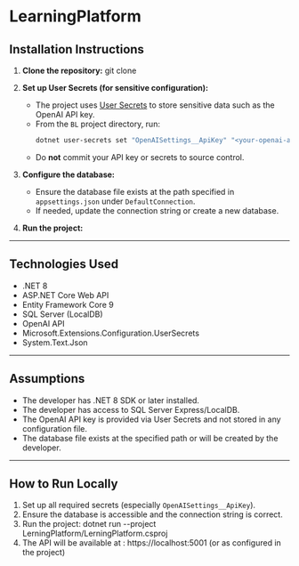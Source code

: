 # LearningPlatform

## Installation Instructions

1. **Clone the repository:** git clone <repository-url>

3. **Set up User Secrets (for sensitive configuration):**
   - The project uses [User Secrets](https://learn.microsoft.com/en-us/aspnet/core/security/app-secrets) to store sensitive data such as the OpenAI API key.
   - From the `BL` project directory, run:
     ```sh
     dotnet user-secrets set "OpenAISettings__ApiKey" "<your-openai-api-key>" --project "BL/BL.csproj"
     ```
   - Do **not** commit your API key or secrets to source control.

4. **Configure the database:**
   - Ensure the database file exists at the path specified in `appsettings.json` under `DefaultConnection`.
   - If needed, update the connection string or create a new database.

5. **Run the project:**

---

## Technologies Used

- .NET 8
- ASP.NET Core Web API
- Entity Framework Core 9
- SQL Server (LocalDB)
- OpenAI API
- Microsoft.Extensions.Configuration.UserSecrets
- System.Text.Json

---

## Assumptions

- The developer has .NET 8 SDK or later installed.
- The developer has access to SQL Server Express/LocalDB.
- The OpenAI API key is provided via User Secrets and not stored in any configuration file.
- The database file exists at the specified path or will be created by the developer.

---

## How to Run Locally

1. Set up all required secrets (especially `OpenAISettings__ApiKey`).
2. Ensure the database is accessible and the connection string is correct.
3. Run the project:
dotnet run --project LerningPlatform/LerningPlatform.csproj
4. The API will be available at : https://localhost:5001
(or as configured in the project)

